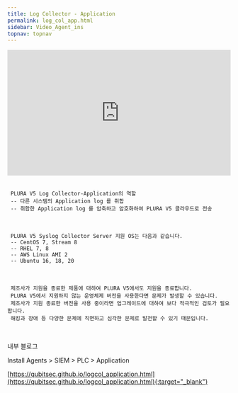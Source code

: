 ```yaml
---
title: Log Collector - Application
permalink: log_col_app.html
sidebar: Video_Agent_ins
topnav: topnav
---
```


<style>.embed-container { position: relative; padding-bottom: 56.25%; height: 0; overflow: hidden; max-width: 100%; } .embed-container iframe, .embed-container object, .embed-container embed { position: absolute; top: 0; left: 0; width: 100%; height: 100%; }</style><div class='embed-container'><iframe src='https://www.youtube.com/embed/WEwtSpngCPE' frameborder='0' allowfullscreen></iframe></div>

<br />

     PLURA V5 Log Collector-Application의 역할
     -- 다른 시스템의 Application log 를 취합
     -- 취합한 Application log 를 압축하고 암호화하여 PLURA V5 클라우드로 전송

<br />

     PLURA V5 Syslog Collector Server 지원 OS는 다음과 같습니다.
     -- CentOS 7, Stream 8  
     -- RHEL 7, 8  
     -- AWS Linux AMI 2  
     -- Ubuntu 16, 18, 20

<br />

     제조사가 지원을 종료한 제품에 대하여 PLURA V5에서도 지원을 종료합니다.  
     PLURA V5에서 지원하지 않는 운영체제 버전을 사용한다면 문제가 발생할 수 있습니다.  
     제조사가 지원 종료한 버전을 사용 중이라면 업그레이드에 대하여 보다 적극적인 검토가 필요합니다. 
     해킹과 장애 등 다양한 문제에 직면하고 심각한 문제로 발전할 수 있기 때문입니다.

<br />

내부 블로그  

Install Agents > SIEM > PLC > Application

[https://qubitsec.github.io/logcol_application.html](https://qubitsec.github.io/logcol_application.html){:target="_blank"}